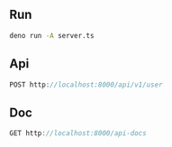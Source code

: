 ## Run

```bash
deno run -A server.ts
```

## Api

```ts
POST http://localhost:8000/api/v1/user
```

## Doc

```ts
GET http://localhost:8000/api-docs
```
